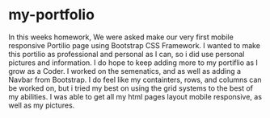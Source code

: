 # my-portfolio
In this weeks homework, We were asked make our very first mobile responsive Portilio page using Bootstrap CSS Framework. I wanted to make this portilio as professional and personal as I can, so i did use personal pictures and information. I do hope to keep adding more to my portiflio as I grow as a Coder. I worked on the semenatics, and as well as adding a Navbar from Bootstrap. I do feel like my containters, rows, and columns can be worked on, but i tried my best on using the grid systems to the best of my abilities. I was able to get all my html pages layout mobile responsive, as well as my pictures. 